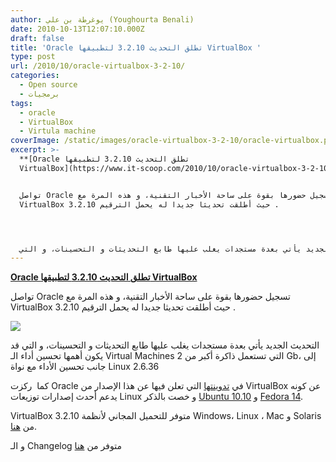 ```yaml
---
author: يوغرطة بن علي (Youghourta Benali)
date: 2010-10-13T12:07:10.000Z
draft: false
title: 'Oracle تطلق التحديث 3.2.10 لتطبيقها VirtualBox '
type: post
url: /2010/10/oracle-virtualbox-3-2-10/
categories:
  - Open source
  - برمجيات
tags:
  - oracle
  - VirtualBox
  - Virtula machine
coverImage: /static/images/oracle-virtualbox-3-2-10/oracle-virtualbox.png
excerpt: >-
  **[Oracle تطلق التحديث 3.2.10 لتطبيقها
  VirtualBox](https://www.it-scoop.com/2010/10/oracle-virtualbox-3-2-10/)**


  تواصل Oracle تسجيل حضورها بقوة على ساحة الأخبار التقنية، و هذه المرة مع
  VirtualBox حيث أطلقت تحديثا جديدا له يحمل الترقيم 3.2.10 .




  التحديث الجديد يأتي بعدة مستجدات يغلب عليها طابع التحديثات و التحسينات، و التي
---
```

**[Oracle تطلق التحديث 3.2.10 لتطبيقها VirtualBox](https://www.it-scoop.com/2010/10/oracle-virtualbox-3-2-10/)**

تواصل Oracle تسجيل حضورها بقوة على ساحة الأخبار التقنية، و هذه المرة مع VirtualBox حيث أطلقت تحديثا جديدا له يحمل الترقيم 3.2.10 .

![](/static/images/oracle-virtualbox-3-2-10/oracle-virtualbox.png)

التحديث الجديد يأتي بعدة مستجدات يغلب عليها طابع التحديثات و التحسينات، و التي قد يكون أهمها تحسين أداء الـ Virtual Machines التي تستعمل ذاكرة أكبر من 2 Gb، إلى جانب تحسين الأداء مع نواة Linux 2.6.36

كما  ركزت Oracle في [تدوينتها](http://blogs.oracle.com/virtualization/2010/10/oracle_vm_virtualbox\_3210\_rele.html) التي تعلن فيها عن هذا الإصدار من VirtualBox عن كونه يدعم أحدث إصدارات توزيعات Linux و خصت بالذكر [Ubuntu 10.10](https://www.it-scoop.com/tag/ubuntu/) و [Fedora 14](https://www.it-scoop.com/tag/fedora/).

VirtualBox 3.2.10 متوفر للتحميل المجاني لأنظمة Windows، Linux ، Mac و Solaris من [هنا](http://www.virtualbox.org/wiki/Downloads).

و الـ Changelog متوفر من [هنا](http://www.virtualbox.org/wiki/Changelog)

